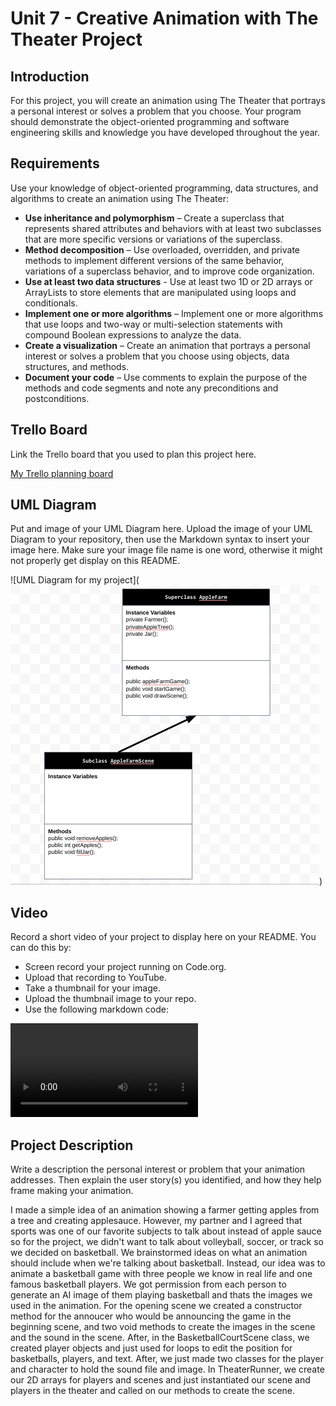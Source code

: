 # Unit 7 - Creative Animation with The Theater Project

## Introduction

For this project, you will create an animation using The Theater that portrays a personal interest or solves a problem that you choose. Your program should demonstrate the object-oriented programming and software engineering skills and knowledge you have developed throughout the year.

## Requirements

Use your knowledge of object-oriented programming, data structures, and algorithms to create an animation using The Theater:

- **Use inheritance and polymorphism** – Create a superclass that represents shared attributes and behaviors with at least two subclasses that are more specific versions or variations of the superclass.
- **Method decomposition** – Use overloaded, overridden, and private methods to implement different versions of the same behavior, variations of a superclass behavior, and to improve code organization.
- **Use at least two data structures** - Use at least two 1D or 2D arrays or ArrayLists to store elements that are manipulated using loops and conditionals.
- **Implement one or more algorithms** – Implement one or more algorithms that use loops and two-way or multi-selection statements with compound Boolean expressions to analyze the data.
- **Create a visualization** – Create an animation that portrays a personal interest or solves a problem that you choose using objects, data structures, and methods.
- **Document your code** – Use comments to explain the purpose of the methods and code segments and note any preconditions and postconditions.

## Trello Board

Link the Trello board that you used to plan this project here. 

[My Trello planning board](https://trello.com/invite/b/67d399e370f889525099180f/ATTIa950786bb873418e0261aff0d667f74eB9D219C4/unit-7-project-planning)

## UML Diagram

Put and image of your UML Diagram here. Upload the image of your UML Diagram to your repository, then use the Markdown syntax to insert your image here. Make sure your image file name is one word, otherwise it might not properly get display on this README.

![UML Diagram for my project](![alt text](image.png))
## Video

Record a short video of your project to display here on your README. You can do this by:

- Screen record your project running on Code.org.
- Upload that recording to YouTube.
- Take a thumbnail for your image.
- Upload the thumbnail image to your repo.
- Use the following markdown code:

<video controls src="Screen recording 2025-04-25 3.43.19 PM.webm" title="Title"></video>

## Project Description

Write a description the personal interest or problem that your animation addresses. Then explain the user story(s) you identified, and how they help frame making your animation.

I made a simple idea of an animation showing a farmer getting apples from a tree and creating applesauce. However, my partner and I agreed that sports was one of our favorite subjects to talk about instead of apple sauce so for the project, we didn't want to talk about volleyball, soccer, or track so we decided on basketball. We brainstormed ideas on what an animation should include when we're talking about basketball. Instead, our idea was to animate a basketball game with three people we know in real life and one famous basketball players. We got permission from each person to generate an AI image of them playing basketball and thats the images we used in the animation. For the opening scene we created a constructor method for the annoucer who would be announcing the game in the beginning scene, and two void methods to create the images in the scene and the sound in the scene. After, in the BasketballCourtScene class, we created player objects and just used for loops to edit the position for basketballs, players, and text. After, we just made two classes for the player and character to hold the sound file and image. In TheaterRunner, we create our 2D arrays for players and scenes and just instantiated our scene and players in the theater and called on our methods to create the scene.